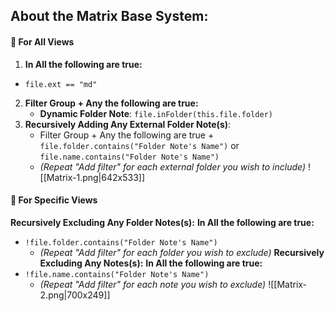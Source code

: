 ## About the Matrix Base System:

#### 📁 For All Views

1. **In All the following are true:**
- `file.ext == "md"`
2. **Filter Group + Any the following are true:**
	- **Dynamic Folder Note**: `file.inFolder(this.file.folder)`
3. **Recursively Adding Any External Folder Note(s)**:
    - Filter Group + Any the following are true + `file.folder.contains("Folder Note's Name")` or `file.name.contains("Folder Note's Name")`
    - _(Repeat "Add filter" for each external folder you wish to include)_
	![[Matrix-1.png|642x533]]
#### 📁 For Specific Views

**Recursively Excluding Any Folder Notes(s):**
**In All the following are true:**
- `!file.folder.contains("Folder Note's Name")`
    - _(Repeat "Add filter" for each folder you wish to exclude)_
**Recursively Excluding Any Notes(s):**
**In All the following are true:**
- `!file.name.contains("Folder Note's Name")`
    - _(Repeat "Add filter" for each note you wish to exclude)_
![[Matrix-2.png|700x249]]